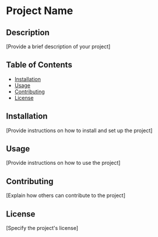 # Project Name

## Description
[Provide a brief description of your project]

## Table of Contents
- [Installation](#installation)
- [Usage](#usage)
- [Contributing](#contributing)
- [License](#license)

## Installation
[Provide instructions on how to install and set up the project]

## Usage
[Provide instructions on how to use the project]

## Contributing
[Explain how others can contribute to the project]

## License
[Specify the project's license]
